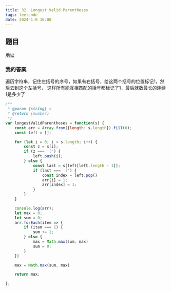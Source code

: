 ```yaml
---
title: 32. Longest Valid Parentheses
tags: leetcode
date: 2024-1-8 16:00
---
```


## 题目

[地址](https://leetcode.com/problems/longest-valid-parentheses/description/)

### 我的答案

遍历字符串，记住左括号的序号，如果有右括号，给这两个括号的位置标记1，然后去到这个左括号，
这样所有能互相匹配的括号都标记了1，最后就数最长的连续1是多少了

```js
/**
 * @param {string} s
 * @return {number}
 */
var longestValidParentheses = function(s) {
    const arr = Array.from({length: s.length}).fill(0);
    const left = [];

    for (let i = 0; i < s.length; i++) {
        const z = s[i];
        if (z === '(') {
            left.push(i);
        } else {
            const last = s[left[left.length - 1]];
            if (last === '(') {
                const index = left.pop()
                arr[i] = 1;
                arr[index] = 1;
            }
        }
    }

    console.log(arr);
    let max = 0;
    let sum = 0;
    arr.forEach(item => {
        if (item === 1) {
            sum += 1;
        } else {
            max = Math.max(sum, max)
            sum = 0;
        }
    })

    max = Math.max(sum, max)

    return max;

};
```